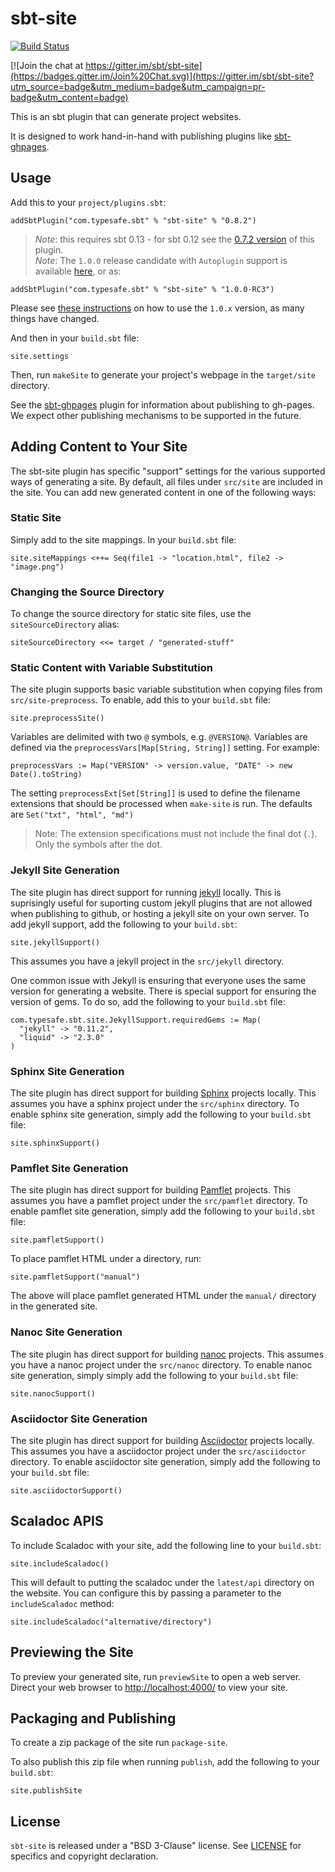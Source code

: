 # sbt-site
[![Build Status](https://travis-ci.org/sbt/sbt-site.svg?branch=master)](https://travis-ci.org/sbt/sbt-site)

[![Join the chat at https://gitter.im/sbt/sbt-site](https://badges.gitter.im/Join%20Chat.svg)](https://gitter.im/sbt/sbt-site?utm_source=badge&utm_medium=badge&utm_campaign=pr-badge&utm_content=badge)

This is an sbt plugin that can generate project websites.

It is designed to work hand-in-hand with publishing plugins like [sbt-ghpages].

## Usage
Add this to your `project/plugins.sbt`:

```
addSbtPlugin("com.typesafe.sbt" % "sbt-site" % "0.8.2")
```

> *Note*: this requires sbt 0.13 - for sbt 0.12 see the [0.7.2 version][old] of this plugin.  
> *Note*: The `1.0.0` release candidate with `Autoplugin` support is available [here][RC], or as:

```
addSbtPlugin("com.typesafe.sbt" % "sbt-site" % "1.0.0-RC3")
```

Please see [these instructions](https://github.com/sbt/sbt-site/blob/release/1.0.0-RC3/README.md) on how to use the `1.0.x` version, as many things have changed.


And then in your `build.sbt` file:

```
site.settings
```

Then, run `makeSite` to generate your project's webpage in the `target/site` directory.

See the [sbt-ghpages] plugin for information about publishing to gh-pages. We expect other publishing mechanisms to be supported in the future.

## Adding Content to Your Site
The sbt-site plugin has specific "support" settings for the various supported ways of generating a site. By default, all files under `src/site` are included in the site. You can add new generated content in one of the following ways:

### Static Site
Simply add to the site mappings. In your `build.sbt` file:

```
site.siteMappings <++= Seq(file1 -> "location.html", file2 -> "image.png")
```

### Changing the Source Directory
To change the source directory for static site files, use the `siteSourceDirectory` alias:

```
siteSourceDirectory <<= target / "generated-stuff"
```

### Static Content with Variable Substitution
The site plugin supports basic variable substitution when copying files from `src/site-preprocess`. To enable, add this to your `build.sbt` file:

```
site.preprocessSite()
```

Variables are delimited with two `@` symbols, e.g. `@VERSION@`. Variables are defined via the `preprocessVars[Map[String, String]]` setting. For example:

```
preprocessVars := Map("VERSION" -> version.value, "DATE" -> new Date().toString)
```

The setting `preprocessExt[Set[String]]` is used to define the filename extensions that should be processed when `make-site` is run. The defaults are `Set("txt", "html", "md")`

> Note: The extension specifications must not include the final dot (`.`). Only the symbols after the dot.

### Jekyll Site Generation
The site plugin has direct support for running [jekyll][jekyll] locally.  This is suprisingly useful for suporting custom jekyll plugins that are not allowed when publishing to github, or hosting a jekyll site on your own server. To add jekyll support, add the following to your `build.sbt`:

```
site.jekyllSupport()
```

This assumes you have a jekyll project in the `src/jekyll` directory.

One common issue with Jekyll is ensuring that everyone uses the same version for generating a website.  There is special support for ensuring the version of gems. To do so, add the following to your `build.sbt` file:

```
com.typesafe.sbt.site.JekyllSupport.requiredGems := Map(
  "jekyll" -> "0.11.2",
  "liquid" -> "2.3.0"
)
```

### Sphinx Site Generation
The site plugin has direct support for building [Sphinx][sphinx] projects locally. This assumes you have a sphinx project under the `src/sphinx` directory. To enable sphinx site generation, simply add the following to your `build.sbt` file:

```
site.sphinxSupport()
```

### Pamflet Site Generation
The site plugin has direct support for building [Pamflet](http://pamflet.databinder.net/) projects.   This assumes you have a pamflet project under the `src/pamflet` directory.   To enable pamflet site generation, simply add the following to your `build.sbt` file:

```
site.pamfletSupport()
```

To place pamflet HTML under a directory, run:

```
site.pamfletSupport("manual")
```

The above will place pamflet generated HTML under the `manual/` directory in the generated site.

### Nanoc Site Generation
The site plugin has direct support for building [nanoc][nanoc] projects. This assumes you have a nanoc project under the `src/nanoc` directory. To enable nanoc site generation, simply simply add the following to your `build.sbt` file:

```
site.nanocSupport()
```

### Asciidoctor Site Generation
The site plugin has direct support for building [Asciidoctor][asciidoctor] projects locally. This assumes you have a asciidoctor project under the `src/asciidoctor` directory. To enable asciidoctor site generation, simply add the following to your `build.sbt` file:

```
site.asciidoctorSupport()
```

## Scaladoc APIS
To include Scaladoc with your site, add the following line to your `build.sbt`:

```
site.includeScaladoc()
```

This will default to putting the scaladoc under the `latest/api` directory on the website. You can configure this by passing a parameter to the `includeScaladoc` method:

```
site.includeScaladoc("alternative/directory")
```

## Previewing the Site
To preview your generated site, run `previewSite` to open a web server. Direct your web browser to [http://localhost:4000/](http://localhost:4000/) to view your site.

## Packaging and Publishing
To create a zip package of the site run `package-site`.

To also publish this zip file when running `publish`, add the following to your `build.sbt`:

```
site.publishSite
```

## License

`sbt-site` is released under a "BSD 3-Clause" license. See [LICENSE](LICENSE) for specifics and copyright declaration.

[old]: https://github.com/sbt/sbt-site/tree/0.7.2
[sbt-ghpages]: http://github.com/sbt/sbt-ghpages
[jekyll]: http://jekyllrb.com
[pamflet]: http://pamflet.databinder.net
[nanoc]: http://nanoc.ws/
[asciidoctor]: http://asciidoctor.org
[sphinx]: http://sphinx-doc.org
[RC]: https://github.com/sbt/sbt-site/tree/release/1.0.0-RC3
